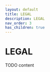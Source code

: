```yaml
---
layout: default
title: LEGAL
description: LEGAL
nav_order: 3
has_children: true
---
```


# LEGAL

TODO content 
